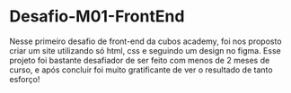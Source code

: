 # Desafio-M01-FrontEnd

Nesse primeiro desafio de front-end da cubos academy, foi nos proposto criar um site utilizando só html, css e seguindo um design no figma. Esse projeto foi bastante desafiador de ser feito com menos de 2 meses de curso, e após concluir foi muito gratificante de ver o resultado de tanto esforço!
